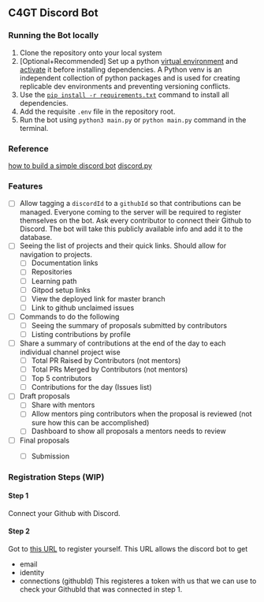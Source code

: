 ## C4GT Discord Bot

### Running the Bot locally
1. Clone the repository onto your local system
2. [Optional+Recommended] Set up a python [virtual environment](https://docs.python.org/3/library/venv.html#:~:text=Creating%20virtual-,environments,-%C2%B6) and [activate](https://python.land/virtual-environments/virtualenv#Python_venv_activation) it before installing dependencies. A Python venv is an independent collection of python packages and is used for creating replicable dev environments and preventing versioning conflicts.
3. Use the [`pip install -r requirements.txt`](https://learnpython.com/blog/python-requirements-file/#:~:text=document%20and%20exit!-,Installing,-Python%20Packages%20From) command to install all dependencies.
4. Add the requisite `.env` file in the repository root.
5. Run the bot using `python3 main.py` or `python main.py` command in the terminal.

### Reference
[how to build a simple discord bot](https://realpython.com/how-to-make-a-discord-bot-python/)
[discord.py](https://discordpy.readthedocs.io/en/stable/)


### Features
- [ ] Allow tagging a `discordId` to a `githubId` so that contributions can be managed. Everyone coming to the server will be required to register themselves on the bot. Ask every contributor to connect their Github to Discord. The bot will take this publicly available info and add it to the database.
- [ ] Seeing the list of projects and their quick links. Should allow for navigation to projects.
    - [ ] Documentation links
    - [ ] Repositories
    - [ ] Learning path
    - [ ] Gitpod setup links
    - [ ] View the deployed link for master branch
    - [ ] Link to github unclaimed issues
- [ ] Commands to do the following
    - [ ] Seeing the summary of proposals submitted by contributors
    - [ ] Listing contributions by profile
- [ ] Share a summary of contributions at the end of the day to each individual channel project wise
    - [ ] Total PR Raised by Contributors (not mentors)
    - [ ] Total PRs Merged by Contributors (not mentors)
    - [ ] Top 5 contributors
    - [ ] Contributions for the day (Issues list)
- [ ] Draft proposals
    - [ ] Share with mentors
    - [ ] Allow mentors ping contributors when the proposal is reviewed (not sure how this can be accomplished)
    - [ ] Dashboard to show all proposals a mentors needs to review
- [ ] Final proposals
    - [ ] Submission


### Registration Steps (WIP)

#### Step 1
Connect your Github with Discord. 

#### Step 2
Got to [this URL](https://discord.com/api/oauth2/authorize?client_id=982859834355499088&redirect_uri=https%3A%2F%2Fbot.c4gt.samagra.io&response_type=code&scope=identify%20connections%20email) to register yourself. This URL allows the discord bot to get
- email
- identity
- connections (githubId)
This registeres a token with us that we can use to check your GithubId that was connected in step 1.

